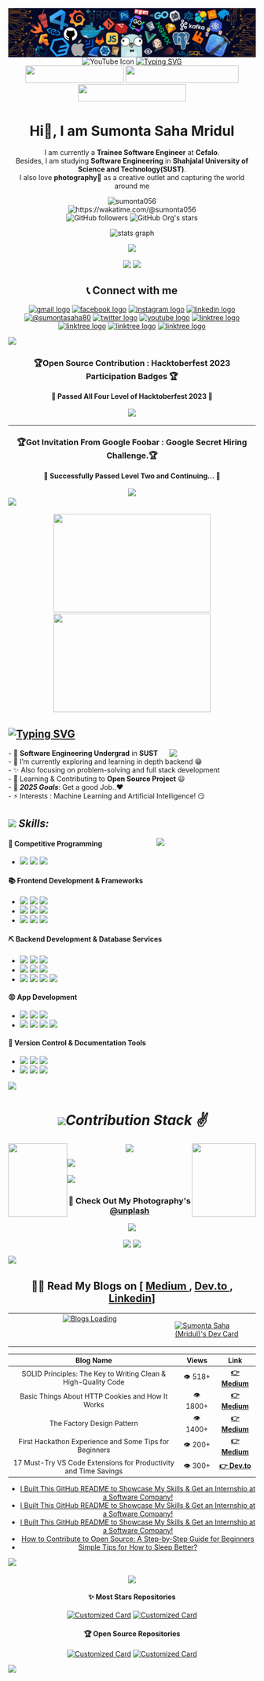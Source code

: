  <!-- Banner & Links -->

<img align='center' src= "images/header.png">

<div align="center">
    <img src="https://user-images.githubusercontent.com/74038190/235294007-de441046-823e-4eff-89bf-d4df52858b65.gif" width="50" alt="YouTube Icon"/>
    <a href="https://www.youtube.com/@LearnCodewithPS5638">
    <img src="https://readme-typing-svg.demolab.com?font=Fira+Code&weight=500&size=18&pause=1000&color=FF3918&center=true&vCenter=true&width=470&lines=(YouTube)+Learn+%26+Code+with+Promi+%26+Sumonta" alt="Typing SVG" /
    </a>
</div>

<div align="center">
<a href = "https://drive.google.com/file/d/1MAtJjLgIn7ZznP7HfwimfYJyDlqCHmLv/view?usp=sharing" ><img src="https://img.shields.io/badge/My%20CV-%40Sumonta-blue" width="200" height="35"></a>
<a href = "https://medium.com/@sumontasaha80" ><img src="https://img.shields.io/badge/Medium-Read%20My%20Blogs-brightgreen" width="230" height="35"></a>
<a href = "https://sumonta-portfolio.vercel.app/" ><img src="https://img.shields.io/badge/Website-My%20Portfolio-red" width="220"height="35"></a>
</div>

 <!-- Banner & Links -->

 <!-- Heading and BIO -->

<h1 align="center">Hi👋, I am Sumonta Saha Mridul </h1>

<p align="center" width="150px">
  I am currently a <b>Trainee Software Engineer</b> at
  <a herf="https://www.linkedin.com/company/cefalo-as/posts/?feedView=all"><b>Cefalo</b></a>. <br />
  Besides, I am studying <b>Software Engineering</b> in <b>Shahjalal University of Science and Technology(SUST)</b>. <br />
  I also love <b>photography📸</b> as a creative outlet and capturing the world around me
</p>

 <!-- Heading and BIO -->

 <!-- Profile Views - Waka Time Stats - Followers & Stars -->

<p align='center'>
<img src="https://komarev.com/ghpvc/?username=sumonta056&label=Profile%20views&color=0e75b6&style=flat" alt="sumonta056" /> <br>
<a herf = "https://wakatime.com/@sumonta056"> <img src="https://wakatime.com/badge/user/956d8c63-e07e-46bf-b197-9bbb31d68aa9.svg" alt="https://wakatime.com/@sumonta056" /> </a> 
<br>
<img alt="GitHub followers" src="https://img.shields.io/github/followers/sumonta056"> <img alt="GitHub Org's stars" src="https://img.shields.io/github/stars/sumonta056">
</p>

 <!-- Profile Views - Waka Time Stats - Followers & Stars -->

 <!-- Github Readme Stats -->
<p align='center'>
<img src="https://github-readme-stats.vercel.app/api?username=sumonta056&rank_icon=percentile&show=prs_merged,prs_merged_percentage&theme=moltack"  width="45%" alt="stats graph"  />
<!-- ![Sumonta stats](https://github-readme-stats.vercel.app/api?username=sumonta056\&rank_icon=percentile\&show=prs_merged,prs_merged_percentage\&theme=moltack) -->
</p>
 <!-- Github Readme Stats -->

 <!-- Waka Time in Depth Stats -->
<p align="center">
<a herf = "https://wakatime.com/@sumonta056">
<img src="https://github-readme-stats.vercel.app/api/wakatime?username=sumonta056&theme=moltack&hide_border=true&layout=compact&hide_title=true&langs_count=14&range=all_time"  width="58%" /></a>
</p>
  <!-- Waka Time in Depth Stats -->

  <!-- Github Profile Summary Cards -->
<p align="center">
<img width="40%" src="http://github-profile-summary-cards.vercel.app/api/cards/repos-per-language?username=sumonta056&theme=moltack"  />
 <img width="40%" src="http://github-profile-summary-cards.vercel.app/api/cards/most-commit-language?username=sumonta056&theme=moltack"  />
</p>

  <!-- Github Profile Summary Cards -->

<!-- Contact Section -->

<div align="center">

## 📞 Connect with me

<p align="center">
<a href="mailto:sumontasaha80@gmail.com?subject=Want%20to%20contact%20you%20from%20github"><img src="https://raw.githubusercontent.com/maurodesouza/profile-readme-generator/master/src/assets/icons/social/gmail/default.svg" width="42" height="30" alt="gmail logo"/></a>
<a href="https://fb.com/sumonta.mridul"><img src="https://raw.githubusercontent.com/rahuldkjain/github-profile-readme-generator/master/src/images/icons/Social/facebook.svg" width="42" height="30" alt="facebook logo"  /></a>
<a href="https://instagram.com/_sumonta_saha_"><img src="https://raw.githubusercontent.com/maurodesouza/profile-readme-generator/master/src/assets/icons/social/instagram/default.svg" width="42" height="30" alt="instagram logo"  /></a>
<a href="https://www.linkedin.com/in/sumonta-saha-mridul-b35bb61a0/"><img src="https://raw.githubusercontent.com/maurodesouza/profile-readme-generator/master/src/assets/icons/social/linkedin/default.svg" width="42" height="30" alt="linkedin logo"  /></a>
<a href="https://medium.com/@sumontasaha80" target="blank"><img src="https://raw.githubusercontent.com/rahuldkjain/github-profile-readme-generator/master/src/images/icons/Social/medium.svg" alt="@sumontasaha80" height="30" width="42" /></a>
<a href="https://twitter.com/sumonta_saha" ><img src="https://raw.githubusercontent.com/maurodesouza/profile-readme-generator/master/src/assets/icons/social/twitter/default.svg" width="42" height="30" alt="twitter logo"  /></a>
<a href="https://www.youtube.com/channel/UC7AQeCEbjh6J7vX4FXn3O1g" ><img src="https://raw.githubusercontent.com/maurodesouza/profile-readme-generator/master/src/assets/icons/social/youtube/default.svg" width="42" height="30" alt="youtube logo"  /></a>
<a href="https://linktr.ee/sumontasaha?fbclid=IwAR1SsBAPd9NHFmr0SLw3B5SPZdlmElavozsaq52LG8DR8PfTfwnx57DEgUw" ><img src="https://raw.githubusercontent.com/maurodesouza/profile-readme-generator/master/src/assets/icons/social/linktree/default.svg" width="42" height="30" alt="linktree logo"  /></a>
<a href="https://stackoverflow.com/users/13511410/sumonta-saha-mridul" ><img src="https://raw.githubusercontent.com/rahuldkjain/github-profile-readme-generator/master/src/images/icons/Social/stack-overflow.svg" width="42" height="30" alt="linktree logo"  /></a>
<a href="https://codeforces.com/profile/mR.sCraPPy" ><img src="https://raw.githubusercontent.com/rahuldkjain/github-profile-readme-generator/master/src/images/icons/Social/codeforces.svg" width="42" height="30" alt="linktree logo"  /></a>
<a href="https://leetcode.com/Sumonta056/" ><img src="https://raw.githubusercontent.com/rahuldkjain/github-profile-readme-generator/master/src/images/icons/Social/leet-code.svg" width="42" height="30" alt="linktree logo"  /></a>
</p>

</div>
<!-- Contact Section -->

 <!-- Achievement Corner -->
 <!--Hacktober Fest-->
<img src="https://user-images.githubusercontent.com/73097560/115834477-dbab4500-a447-11eb-908a-139a6edaec5c.gif">

<h3 align="center"><b>🏆Open Source Contribution : Hacktoberfest 2023 Participation Badges 🏆</b> </h2>

<div align="center"><b>🌱 Passed All Four Level of Hacktoberfest 2023 🌱</b> </div><br>

<div align="center">
<a herf = "https://holopin.io/@sumonta056">
<img src="https://github.com/Sumonta056/sumonta056/assets/61287791/f97aaaa3-d63f-4ef9-9d63-7151a3a5e0af" width="70%" >
</a>
</div>

 <!--Hacktober Fest-->

 <!--Google Foobar -->
<hr>

<h3 align="center"><b>🏆Got Invitation From Google Foobar : Google Secret Hiring Challenge.🏆</b> </h2>

<div align="center"><b>🌱 Successfully Passed Level Two and Continuing... 🌱</b> </div><br>

<div align="center">
<a herf = "https://holopin.io/@sumonta056">
<img src="https://github.com/Sumonta056/sumonta056/assets/61287791/9680d192-ec4f-46db-bd13-7f03a57005e3" width="70%" >
</a>
</div>

 <!--Google Foobar -->
 <img src="https://user-images.githubusercontent.com/73097560/115834477-dbab4500-a447-11eb-908a-139a6edaec5c.gif">
 <!-- Achievement Corner -->
 

 <!-- Banners 2nd Phase -->
<p align='center'>
<img src="https://user-images.githubusercontent.com/74038190/225813708-98b745f2-7d22-48cf-9150-083f1b00d6c9.gif" width="320px" height="200">
<img src="https://user-images.githubusercontent.com/74038190/212750155-3ceddfbd-19d3-40a3-87af-8d329c8323c4.gif" width="320px" height="200">
</p>
 <!-- Banners 2nd Phase -->
 

 <!-- Typewriting Introduction -->

## [![Typing SVG](https://readme-typing-svg.demolab.com?font=Fira+Code&weight=600&size=22&pause=1000&color=51C1F7&width=470&lines=I'm+a+Software+Engineer+Student;I+am+also+a+Software+Developer+;Love+to+take+Photos+and+write+blogs)](https://git.io/typing-svg)

 <!-- Typewriting Introduction -->

 <!-- Banners 3rd Phase : About Me -->
<p align = 'right'>
<img align='right' src="https://media.giphy.com/media/ZVik7pBtu9dNS/giphy.gif" width="35%">
</p>
 <!-- Banners 3rd Phase : About Me -->

 <!-- About Me -->
<p align='left'>
- 🔭 <b>Software Engineering Undergrad</b> in <b>SUST</b><br>
- 🌱 I’m currently exploring and learning in depth backend 😁<br>
- ✨ Also focusing on problem-solving and full stack development <br>
- 👯 Learning & Contributing to <b>Open Source Project</b> 😃<br>
- 🥅 <i><b>2025 Goals</b></i>: Get a good Job..❤️ <br>
- ⚡ Interests : Machine Learning and Artificial Intelligence! 😏<br>
</p>
 <!-- About Me -->

<!-- Skill Section -->

## <img src="https://media2.giphy.com/media/QssGEmpkyEOhBCb7e1/giphy.gif?cid=ecf05e47a0n3gi1bfqntqmob8g9aid1oyj2wr3ds3mg700bl&rid=giphy.gif" width ="27"><i> Skills: </i>

<!-- Banners 4th Phase : SpiderMan -->
<p align = 'right'>
<img align='right' src="https://media.tenor.com/fOD0TBLKQg8AAAAi/spider-man-no-way-home-marvel-studios.gif" width="40%">
</p>
<!-- Banners 4th Phase : SpiderMan -->

#### 🦖 Competitive Programming

- ![](https://ziadoua.github.io/m3-Markdown-Badges/badges/C/c2.svg)
  ![](https://ziadoua.github.io/m3-Markdown-Badges/badges/C++/c++1.svg)
  ![](https://ziadoua.github.io/m3-Markdown-Badges/badges/VisualStudioCode/visualstudiocode3.svg)

#### 📚 Frontend Development & Frameworks

- ![](https://ziadoua.github.io/m3-Markdown-Badges/badges/HTML/html1.svg)
  ![](https://ziadoua.github.io/m3-Markdown-Badges/badges/CSS/css2.svg)
  ![](https://ziadoua.github.io/m3-Markdown-Badges/badges/Javascript/javascript3.svg)
- ![](https://ziadoua.github.io/m3-Markdown-Badges/badges/TypeScript/typescript1.svg)
  ![](https://ziadoua.github.io/m3-Markdown-Badges/badges/React/react2.svg)
  ![](https://ziadoua.github.io/m3-Markdown-Badges/badges/NextJS/nextjs3.svg)
- ![](https://ziadoua.github.io/m3-Markdown-Badges/badges/TailwindCSS/tailwindcss1.svg)
  ![](https://ziadoua.github.io/m3-Markdown-Badges/badges/Bootstrap/bootstrap2.svg)
  ![](https://ziadoua.github.io/m3-Markdown-Badges/badges/Axios/axios2.svg)

#### ⛏️ Backend Development & Database Services

- ![](https://ziadoua.github.io/m3-Markdown-Badges/badges/NodeJS/nodejs2.svg)
  ![](https://ziadoua.github.io/m3-Markdown-Badges/badges/Express/express3.svg)
  ![](https://ziadoua.github.io/m3-Markdown-Badges/badges/Prisma/prisma1.svg)
- ![](https://ziadoua.github.io/m3-Markdown-Badges/badges/MySQL/mysql3.svg)
  ![](https://ziadoua.github.io/m3-Markdown-Badges/badges/MongoDB/mongodb1.svg)
  ![](https://ziadoua.github.io/m3-Markdown-Badges/badges/PostgreSQL/postgresql3.svg)
- ![](https://ziadoua.github.io/m3-Markdown-Badges/badges/Python/python3.svg)
  ![](https://ziadoua.github.io/m3-Markdown-Badges/badges/Postman/postman1.svg)
  ![](https://ziadoua.github.io/m3-Markdown-Badges/badges/Docker/docker3.svg)
  ![](https://ziadoua.github.io/m3-Markdown-Badges/badges/Linux/linux2.svg)

#### 😡 App Development

- ![](https://ziadoua.github.io/m3-Markdown-Badges/badges/Java/java3.svg)
  ![](https://ziadoua.github.io/m3-Markdown-Badges/badges/AndroidStudio/androidstudio3.svg)
  ![](https://ziadoua.github.io/m3-Markdown-Badges/badges/Firebase/firebase3.svg)
- ![](https://ziadoua.github.io/m3-Markdown-Badges/badges/Expo/expo3.svg)
  ![](https://ziadoua.github.io/m3-Markdown-Badges/badges/ReactNative/reactnative3.svg)
  ![](https://ziadoua.github.io/m3-Markdown-Badges/badges/iOS/ios2.svg)
  ![](https://ziadoua.github.io/m3-Markdown-Badges/badges/Android/android2.svg)

#### 🚦 Version Control & Documentation Tools

- ![](https://ziadoua.github.io/m3-Markdown-Badges/badges/Git/git1.svg)
  ![](https://ziadoua.github.io/m3-Markdown-Badges/badges/Github/github1.svg)
  ![](https://ziadoua.github.io/m3-Markdown-Badges/badges/Markdown/markdown3.svg)
- ![](https://ziadoua.github.io/m3-Markdown-Badges/badges/Notion/notion1.svg)
  ![](https://ziadoua.github.io/m3-Markdown-Badges/badges/Figma/figma1.svg)
  ![](https://ziadoua.github.io/m3-Markdown-Badges/badges/Hacktoberfest2023/hacktoberfest20231.svg)

<!-- Skill Section -->

<img src="https://user-images.githubusercontent.com/73097560/115834477-dbab4500-a447-11eb-908a-139a6edaec5c.gif">

<!-- Contribution Stack -->
<h1 align="center"><b><i><img src="https://media.giphy.com/media/iY8CRBdQXODJSCERIr/giphy.gif" width="35">Contribution Stack ✌️</i></b> </h1>

<!-- Contribution Statistics and Visuals -->
<p align="center">
<img align="left" src="https://media.tenor.com/l6hqyRVn4cwAAAAj/doctor-strange-in-the-multiverse-of-madness-doctor-strange.gif" width="120px" height="150px">
<img align="center" src="https://github-readme-streak-stats.herokuapp.com?user=sumonta056&hide_border=true&date_format=M%20j%5B%2C%20Y%5D&card_width=530&card_height=210" />
 
<img align="right" src="https://media.tenor.com/mmlF_mTw310AAAAj/doctor-strange-in-the-multiverse-of-madness-doctor-strange.gif"  width="130px" height="150px">
</p>
<!-- Contribution Statistics and Visuals -->

<!-- Activity Graph -->

![](https://github-readme-activity-graph.vercel.app/graph?username=sumonta056&theme=tokyo-day)

<!-- Activity Graph -->

<img src="https://user-images.githubusercontent.com/73097560/115834477-dbab4500-a447-11eb-908a-139a6edaec5c.gif">
<!-- Contribution Stack -->

<!-- Photography Section -->
<div align="center">
<h3> 📱 Check Out My Photography's <a href = "https://unsplash.com/@sumonta056" >@unplash</a></h2>
<img src="images/Photography/3.gif" width="80%" >
</div>
<!-- Instagram + Twitter FollowLinks -->
<p align='center'>
<a href="https://twitter.com/sumonta_saha" target="blank"><img src="https://i.postimg.cc/zG8t3bpb/button-1.png" width="35%" /></a> 
<a href="https://www.instagram.com/_sumonta_saha_/" target="blank"><img src="https://i.postimg.cc/Qd6Y0W2r/button.png" width="35%" /></a> 
</p>
<!-- Instagram + Twitter FollowLinks -->
<img src="https://user-images.githubusercontent.com/73097560/115834477-dbab4500-a447-11eb-908a-139a6edaec5c.gif">
<!-- Photography Section -->

<!-- Blog Section -->
<div align="center">
<h2>✍🏻 Read My Blogs on [ 
<a href = "https://medium.com/@sumontasaha80" >Medium </a>, 
<a href = "https://dev.to/sumonta056" >Dev.to </a>, 
<a href = "https://www.linkedin.com/in/sumonta-saha-mridul-b35bb61a0/" >Linkedin</a>]</h2>

<table border="0">
 <tr valign="top">
  <td width="58%">

 <div align='center'>
   <a href="https://medium.com/@sumontasaha80">
    <img src="https://github.com/user-attachments/assets/e74d390a-6914-4124-9ae6-4be4645b2e79" width="100%" alt="Blogs Loading"/>
  </a>
 </div>

  </td>
  <td width="30%">

<a href="https://app.daily.dev/sumontasahamridul"><img src="https://api.daily.dev/devcards/v2/oy53egVldSfhhKhkvD69g.png?type=default&r=8q5" width="356" alt="Sumonta Saha (Mridul)'s Dev Card"/></a>

  </td>
 </tr>
</table>



|                          **Blog Name**                           | **Views** |                                                                       **Link**                                                                        |
| :--------------------------------------------------------------: | :-------: | :---------------------------------------------------------------------------------------------------------------------------------------------------: |
|  SOLID Principles: The Key to Writing Clean & High-Quality Code  |  👁️ 518+  |               **[👉 Medium](https://medium.com/nerd-for-tech/solid-principles-the-key-to-writing-clean-high-quality-code-9a8f88ea0a8)**               |
|         Basic Things About HTTP Cookies and How It Works         | 👁️ 1800+  |                            **[👉 Medium](https://sumontasaha80.medium.com/basic-things-about-http-cookies-1c1290f31f7b)**                             |
|                    The Factory Design Pattern                    | 👁️ 1400+  |                                                  **[👉 Medium](https://medium.com/p/ba150444c8a7)**                                                   |
|      First Hackathon Experience and Some Tips for Beginners      |  👁️ 200+  |                                                  **[👉 Medium](https://medium.com/p/945063ae8e66)**                                                   |
| 17 Must-Try VS Code Extensions for Productivity and Time Savings |  👁️ 300+  | **[👉 Dev.to](https://dev.to/sumonta056/enhance-your-coding-journey-17-must-try-vs-code-extensions-for-enhanced-productivity-and-time-savings-3lo1)** |


<!-- BLOG-POST-LIST:START -->
- [I Built This GitHub README to Showcase My Skills &amp; Get an Internship at a Software Company!](https://levelup.gitconnected.com/i-built-this-github-readme-to-showcase-my-skills-get-an-internship-at-a-software-company-6e73391f219f?source=rss-afb68213da67------2)
- [I Built This GitHub README to Showcase My Skills &amp; Get an Internship at a Software Company!](https://medium.com/design-bootcamp/i-built-this-github-readme-to-showcase-my-skills-get-an-internship-at-a-software-company-20364156b74e?source=rss-afb68213da67------2)
- [I Built This GitHub README to Showcase My Skills &amp; Get an Internship at a Software Company!](https://dev.to/sumonta056/i-built-this-github-readme-to-showcase-my-skills-get-an-internship-at-a-software-company-36oa)
- [How to Contribute to Open Source: A Step-by-Step Guide for Beginners](https://dev.to/sumonta056/how-to-contribute-to-open-source-a-step-by-step-guide-for-beginners-2a80)
- [Simple Tips for How to Sleep Better?](https://levelup.gitconnected.com/simple-tips-for-how-to-sleep-better-0e7d8df925d1?source=rss-afb68213da67------2)
<!-- BLOG-POST-LIST:END -->

</div>

<img src="https://user-images.githubusercontent.com/73097560/115834477-dbab4500-a447-11eb-908a-139a6edaec5c.gif">
<!-- Blog Section -->

<!-- Footer -->
<p align='center'>
<img align='center' src= "https://media.tenor.com/ivIQbWI5qe8AAAAi/spider-man-no-way-home-marvel-studios.gif" width="300px"  > 
</p>
<!-- Footer -->

<!-- Projects and Repository -->

<div align='center'>

<!-- <h4 align="center"> 🏆 Best Projects </h4>

[![Customized Card](https://github-readme-stats.vercel.app/api/pin?username=Sumonta056&repo=Rent_IT-App&title_color=DD8484&icon_color=E25822&text_color=A6A6A6&theme=highcontrast)](https://github.com/Sumonta056/Rent_IT-App)
[![Customized Card](https://github-readme-stats.vercel.app/api/pin?username=Sumonta056&repo=SUST_Autorickshaw_Management_System&title_color=DD8484&icon_color=E25822&text_color=A6A6A6&theme=highcontrast)](https://github.com/Sumonta056/SUST_Autorickshaw_Management_System)
[![Customized Card](https://github-readme-stats.vercel.app/api/pin?username=Sumonta056&repo=EcoSync-Waste-Management-Website&title_color=DD8484&icon_color=E25822&text_color=A6A6A6&theme=highcontrast)](https://github.com/Sumonta056/EcoSync-Waste-Management-Website) -->

<h4 align="center"> ✨ Most Stars Repositories</h4>

[![Customized Card](https://github-readme-stats.vercel.app/api/pin?username=Sumonta056&repo=GitHub-Tutorial&title_color=DD8484&icon_color=E25822&text_color=A6A6A6&theme=highcontrast)](https://github.com/Sumonta056/GitHub-Tutorial)
[![Customized Card](https://github-readme-stats.vercel.app/api/pin?username=Sumonta056&repo=SWE-3-2-Semester-Resources&title_color=DD8484&icon_color=E25822&text_color=A6A6A6&theme=highcontrast)](https://github.com/Sumonta056/SWE-3-2-Semester-Resources)

<h4 align="center"> 🏆 Open Source Repositories</h4>

[![Customized Card](https://github-readme-stats.vercel.app/api/pin?username=Sumonta056&repo=GitHub-Follower-Notification-Action-Bot&title_color=DD8484&icon_color=E25822&text_color=A6A6A6&theme=highcontrast)](https://github.com/Sumonta056/GitHub-Follower-Notification-Action-Bot)
[![Customized Card](https://github-readme-stats.vercel.app/api/pin?username=Sumonta056&repo=CodeCraft-Extension&title_color=DD8484&icon_color=E25822&text_color=A6A6A6&theme=highcontrast)](https://github.com/Sumonta056/CodeCraft-Extension)

<!-- [![Customized Card](https://github-readme-stats.vercel.app/api/pin?username=Sumonta056&repo=Intership-Preparation-2024&title_color=DD8484&icon_color=E25822&text_color=A6A6A6&theme=highcontrast)](https://github.com/Sumonta056/Intership-Preparation-2024) -->

</div>

 <img src="https://user-images.githubusercontent.com/73097560/115834477-dbab4500-a447-11eb-908a-139a6edaec5c.gif">
